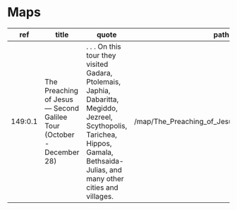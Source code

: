 # Maps

| ref | title | quote | path | thumbnail |
| --- | --- | --- | --- | --- |
| 149:0.1 | The Preaching of Jesus — Second Galilee Tour (October - December 28) | . . . On this tour they visited Gadara, Ptolemais, Japhia, Dabaritta, Megiddo, Jezreel, Scythopolis, Tarichea, Hippos, Gamala, Bethsaida-Julias, and many other cities and villages. | /map/The_Preaching_of_Jesus_Second_Galilee_Tour | /image/map/The_Preaching_of_Jesus_Second_Galilee_Tour_thumbnail.jpg |